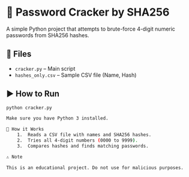 # 🔐 Password Cracker by SHA256

A simple Python project that attempts to brute-force 4-digit numeric passwords from SHA256 hashes.

## 📁 Files
- `cracker.py` – Main script
- `hashes_only.csv` – Sample CSV file (Name, Hash)

## ▶️ How to Run
```bash
python cracker.py

Make sure you have Python 3 installed.

📌 How it Works
	1.	Reads a CSV file with names and SHA256 hashes.
	2.	Tries all 4-digit numbers (0000 to 9999).
	3.	Compares hashes and finds matching passwords.

⚠️ Note

This is an educational project. Do not use for malicious purposes.